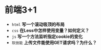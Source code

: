 # 前端3+1
- `html` **写一个滚动吸顶的布局**
- `css` **在Less中怎样使用变量？如何定义？**
- `js` **写一个方法监听指定cookie的变化**
- `软技能` **上传文件能使用GET请求吗？为什么？**